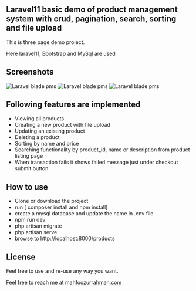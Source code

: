 ## Laravel11 basic demo of product management system with crud, pagination, search, sorting and file upload

This is three page demo project.

Here laravel11, Bootstrap and MySql are used

## Screenshots

![Laravel blade pms](https://laravelcodesnippets.com/images/github/pms-crud/laravel-pms-1.png)
![Laravel blade pms](https://laravelcodesnippets.com/images/github/pms-crud/laravel-pms-2.png)
![Laravel blade pms](https://laravelcodesnippets.com/images/github/pms-crud/laravel-pms-3.png)

## Following features are implemented

- Viewing all products
- Creating a new product with file upload
- Updating an existing product
- Deleting a product
- Sorting by name and price
- Searching functionality by product_id, name or description from product listing page
- When transaction fails it shows failed message just under checkout submit button


## How to use

- Clone or download the project
- run [ composer install and npm install]
- create a mysql database and update the name in .env file
- npm run dev  
- php artisan migrate 
- php artisan serve
- browse to http://localhost:8000/products


## License
Feel free to use and re-use any way you want.

Feel free to reach me at [mahfoozurrahman.com](https://www.mahfoozurrahman.com)

